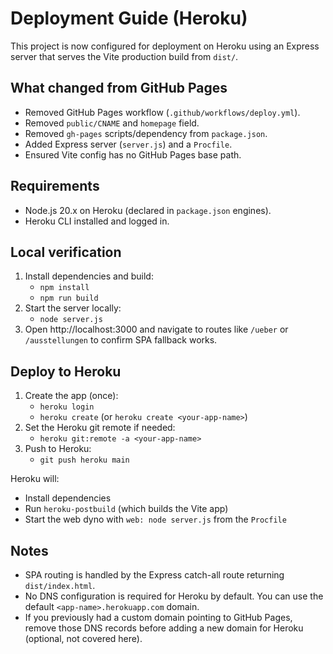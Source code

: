# Deployment Guide (Heroku)

This project is now configured for deployment on Heroku using an Express server that serves the Vite production build from `dist/`.

## What changed from GitHub Pages
- Removed GitHub Pages workflow (`.github/workflows/deploy.yml`).
- Removed `public/CNAME` and `homepage` field.
- Removed `gh-pages` scripts/dependency from `package.json`.
- Added Express server (`server.js`) and a `Procfile`.
- Ensured Vite config has no GitHub Pages base path.

## Requirements
- Node.js 20.x on Heroku (declared in `package.json` engines).
- Heroku CLI installed and logged in.

## Local verification
1. Install dependencies and build:
   - `npm install`
   - `npm run build`
2. Start the server locally:
   - `node server.js`
3. Open http://localhost:3000 and navigate to routes like `/ueber` or `/ausstellungen` to confirm SPA fallback works.

## Deploy to Heroku
1. Create the app (once):
   - `heroku login`
   - `heroku create` (or `heroku create <your-app-name>`) 
2. Set the Heroku git remote if needed:
   - `heroku git:remote -a <your-app-name>`
3. Push to Heroku:
   - `git push heroku main`

Heroku will:
- Install dependencies
- Run `heroku-postbuild` (which builds the Vite app)
- Start the web dyno with `web: node server.js` from the `Procfile`

## Notes
- SPA routing is handled by the Express catch-all route returning `dist/index.html`.
- No DNS configuration is required for Heroku by default. You can use the default `<app-name>.herokuapp.com` domain.
- If you previously had a custom domain pointing to GitHub Pages, remove those DNS records before adding a new domain for Heroku (optional, not covered here).
